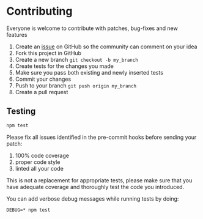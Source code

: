 # Contributing

Everyone is welcome to contribute with patches, bug-fixes and new features

1. Create an [issue][1] on GitHub so the community can comment on your idea
2. Fork this project in GitHub
3. Create a new branch `git checkout -b my_branch`
4. Create tests for the changes you made
5. Make sure you pass both existing and newly inserted tests
6. Commit your changes
7. Push to your branch `git push origin my_branch`
8. Create a pull request

## Testing

``` sh
npm test
```

Please fix all issues identified in the pre-commit hooks before sending your patch:

1. 100% code coverage
2. proper code style
3. linted all your code

This is not a replacement for appropriate tests,
please make sure that you have adequate coverage and thoroughly test the code you introduced.

You can add verbose debug messages while running tests by doing:

```
DEBUG=* npm test
```

[1]: http://github.com/jhermsmeier/node-ntfs/issues

